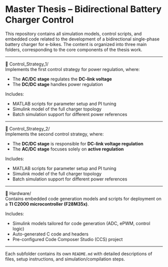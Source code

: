# Master Thesis – Bidirectional Battery Charger Control

This repository contains all simulation models, control scripts, and embedded code related to the development of a bidirectional single-phase battery charger for e-bikes. The content is organized into three main folders, corresponding to the core components of the thesis work.

---

📁 Control_Strategy_1/  
Implements the first control strategy for power regulation, where:
- The **AC/DC stage** regulates the  **DC-link voltage**
- The **DC/DC stage** handles power regulation

Includes:
- MATLAB scripts for parameter setup and PI tuning
- Simulink model of the full charger topology
- Batch simulation support for different power references



---

📁 Control_Strategy_2/  
Implements the second control strategy, where:
- The **DC/DC stage** is responsible for **DC-link voltage regulation**
- The **AC/DC stage** focuses solely on **active regulation**

Includes:
- MATLAB scripts for parameter setup and PI tuning
- Simulink model of the full charger topology
- Batch simulation support for different power references



---

📁 Hardware/  
Contains embedded code generation models and scripts for deployment on a **TI C2000 microcontroller (F28M35x)**.

Includes:
- Simulink models tailored for code generation (ADC, ePWM, control logic)
- Auto-generated C code and headers
- Pre-configured Code Composer Studio (CCS) project



---

Each subfolder contains its own `README.md` with detailed descriptions of files, setup instructions, and simulation/compilation steps.

